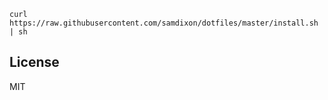 ```
curl https://raw.githubusercontent.com/samdixon/dotfiles/master/install.sh | sh
```

License
---
MIT
